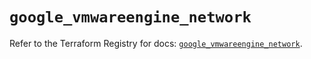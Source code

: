 # `google_vmwareengine_network`

Refer to the Terraform Registry for docs: [`google_vmwareengine_network`](https://registry.terraform.io/providers/hashicorp/google-beta/5.35.0/docs/resources/google_vmwareengine_network).
